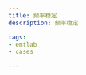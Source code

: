 ```yaml
---
title: 频率稳定
description: 频率稳定

tags:
- emtlab
- cases

---
```


<!-- import DocCardList from '@theme/DocCardList';

<DocCardList /> -->